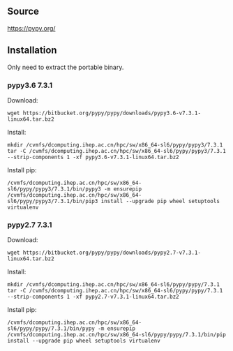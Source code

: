 ## Source

<https://pypy.org/>


## Installation

Only need to extract the portable binary.

### pypy3.6 7.3.1

Download:

```
wget https://bitbucket.org/pypy/pypy/downloads/pypy3.6-v7.3.1-linux64.tar.bz2
```

Install:

```
mkdir /cvmfs/dcomputing.ihep.ac.cn/hpc/sw/x86_64-sl6/pypy/pypy3/7.3.1
tar -C /cvmfs/dcomputing.ihep.ac.cn/hpc/sw/x86_64-sl6/pypy/pypy3/7.3.1 --strip-components 1 -xf pypy3.6-v7.3.1-linux64.tar.bz2
```

Install pip:

```
/cvmfs/dcomputing.ihep.ac.cn/hpc/sw/x86_64-sl6/pypy/pypy3/7.3.1/bin/pypy3 -m ensurepip
/cvmfs/dcomputing.ihep.ac.cn/hpc/sw/x86_64-sl6/pypy/pypy3/7.3.1/bin/pip3 install --upgrade pip wheel setuptools virtualenv
```

### pypy2.7 7.3.1

Download:

```
wget https://bitbucket.org/pypy/pypy/downloads/pypy2.7-v7.3.1-linux64.tar.bz2
```

Install:

```
mkdir /cvmfs/dcomputing.ihep.ac.cn/hpc/sw/x86_64-sl6/pypy/pypy/7.3.1
tar -C /cvmfs/dcomputing.ihep.ac.cn/hpc/sw/x86_64-sl6/pypy/pypy/7.3.1 --strip-components 1 -xf pypy2.7-v7.3.1-linux64.tar.bz2
```

Install pip:

```
/cvmfs/dcomputing.ihep.ac.cn/hpc/sw/x86_64-sl6/pypy/pypy/7.3.1/bin/pypy -m ensurepip
/cvmfs/dcomputing.ihep.ac.cn/hpc/sw/x86_64-sl6/pypy/pypy/7.3.1/bin/pip install --upgrade pip wheel setuptools virtualenv
```
